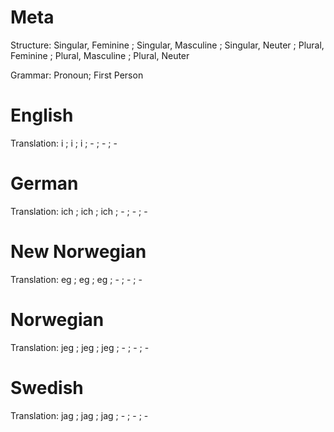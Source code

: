Meta
====

Structure: Singular, Feminine ; Singular, Masculine ; Singular, Neuter ;
           Plural, Feminine   ; Plural, Masculine   ; Plural, Neuter

Grammar: Pronoun; First Person


English
=======

Translation: i ; i ; i ;
             - ; - ; -



German
======

Translation: ich ; ich ; ich ;
             -   ; -   ; -



New Norwegian
=============

Translation: eg ; eg ; eg ;
             -  ; -  ; -



Norwegian
=========

Translation: jeg ; jeg ; jeg ;
             -   ; -   ; -


Swedish
=======

Translation: jag ; jag ; jag ;
             -   ; -   ; -
